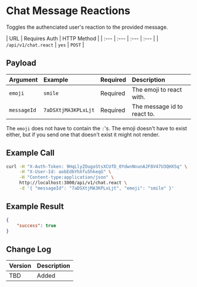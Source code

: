 # Chat Message Reactions
Toggles the authenciated user's reaction to the provided message.

| URL | Requires Auth | HTTP Method |
| :--- | :--- | :--- | :--- |
| `/api/v1/chat.react` | `yes` | `POST` |

## Payload
| Argument | Example | Required | Description |
| :--- | :--- | :--- | :--- |
| `emoji` | `smile` | Required | The emoji to react with. |
| `messageId` | `7aDSXtjMA3KPLxLjt` | Required | The message id to react to. |

The `emoji` does not have to contain the `:`'s. The emoji doesn't have to exist either, but if you send one that doesn't exist it might not render.

## Example Call
```bash
curl -H "X-Auth-Token: 9HqLlyZOugoStsXCUfD_0YdwnNnunAJF8V47U3QHXSq" \
     -H "X-User-Id: aobEdbYhXfu5hkeqG" \
     -H "Content-type:application/json" \
     http://localhost:3000/api/v1/chat.react \
     -d '{ "messageId": "7aDSXtjMA3KPLxLjt", "emoji": "smile" }'
```

## Example Result
```json
{
    "success": true
}
```

## Change Log
| Version | Description |
| :--- | :--- |
| TBD | Added |
